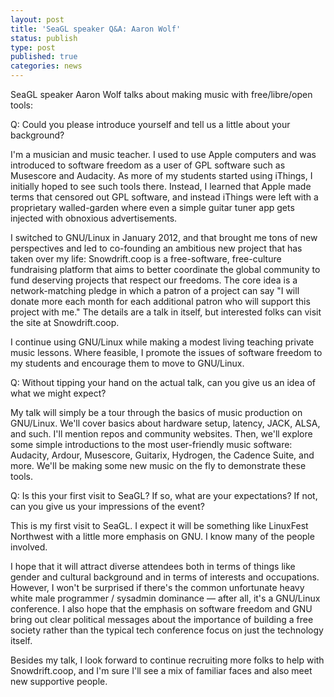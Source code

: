 ```yaml
---
layout: post
title: 'SeaGL speaker Q&A: Aaron Wolf'
status: publish
type: post
published: true
categories: news
---
```


SeaGL speaker Aaron Wolf talks about making music with free/libre/open tools:

Q: Could you please introduce yourself and tell us a little about your 
background?

I'm a musician and music teacher. I used to use Apple computers and was
introduced to software freedom as a user of GPL software such as
Musescore and Audacity. As more of my students started using iThings, I
initially hoped to see such tools there. Instead, I learned that Apple
made terms that censored out GPL software, and instead iThings were left
with a proprietary walled-garden where even a simple guitar tuner app gets
injected with obnoxious advertisements.

I switched to GNU/Linux in January 2012, and that brought me tons of new
perspectives and led to co-founding an ambitious new project that has
taken over my life: Snowdrift.coop is a free-software, free-culture
fundraising platform that aims to better coordinate the global community
to fund deserving projects that respect our freedoms. The core idea is a
network-matching pledge in which a patron of a project can say "I will
donate more each month for each additional patron who will support this
project with me." The details are a talk in itself, but interested folks
can visit the site at Snowdrift.coop.

I continue using GNU/Linux while making a modest living teaching private
music lessons. Where feasible, I promote the issues of software freedom
to my students and encourage them to move to GNU/Linux.

Q: Without tipping your hand on the actual talk, can you give us an
idea of what we might expect?

My talk will simply be a tour through the basics of music production on
GNU/Linux. We'll cover basics about hardware setup, latency, JACK, ALSA,
and such. I'll mention repos and community websites. Then, we'll explore
some simple introductions to the most user-friendly music software:
Audacity, Ardour, Musescore, Guitarix, Hydrogen, the Cadence Suite, and
more. We'll be making some new music on the fly to demonstrate these tools.

Q: Is this your first visit to SeaGL? If so, what are your expectations? If
not, can you give us your impressions of the event?

This is my first visit to SeaGL. I expect it will be something like
LinuxFest Northwest with a little more emphasis on GNU. I know many of
the people involved.

I hope that it will attract diverse attendees both in terms of things
like gender and cultural background and in terms of interests and
occupations. However, I won't be surprised if there's the common
unfortunate heavy white male programmer / sysadmin dominance — after
all, it's a GNU/Linux conference. I also hope that the emphasis on
software freedom and GNU bring out clear political messages about the
importance of building a free society rather than the typical tech
conference focus on just the technology itself.

Besides my talk, I look forward to continue recruiting more folks to
help with Snowdrift.coop, and I'm sure I'll see a mix of familiar faces
and also meet new supportive people.

